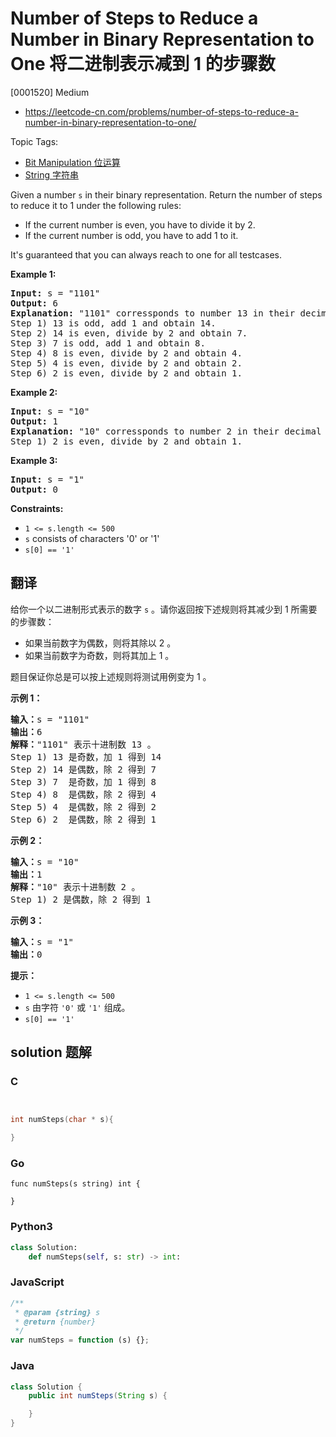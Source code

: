 # Number of Steps to Reduce a Number in Binary Representation to One 将二进制表示减到 1 的步骤数

[0001520] Medium

- https://leetcode-cn.com/problems/number-of-steps-to-reduce-a-number-in-binary-representation-to-one/

Topic Tags:

- [Bit Manipulation 位运算](https://leetcode-cn.com/tag/bit-manipulation/)
- [String 字符串](https://leetcode-cn.com/tag/string/)

Given a number `s` in their binary representation. Return the number of steps to reduce it to 1 under the following rules:

- If the current number is even, you have to divide it by 2.
- If the current number is odd, you have to add 1 to it.

It's guaranteed that you can always reach to one for all testcases.

**Example 1:**

<pre><strong>Input:</strong> s = "1101"
<strong>Output:</strong> 6
<strong>Explanation:</strong> "1101" corressponds to number 13 in their decimal representation.
Step 1) 13 is odd, add 1 and obtain 14.&nbsp;
Step 2) 14 is even, divide by 2 and obtain 7.
Step 3) 7 is odd, add 1 and obtain 8.
Step 4) 8 is even, divide by 2 and obtain 4.&nbsp; 
Step 5) 4 is even, divide by 2 and obtain 2.&nbsp;
Step 6) 2 is even, divide by 2 and obtain 1.&nbsp; 
</pre>

**Example 2:**

<pre><strong>Input:</strong> s = "10"
<strong>Output:</strong> 1
<strong>Explanation:</strong> "10" corressponds to number 2 in their decimal representation.
Step 1) 2 is even, divide by 2 and obtain 1.&nbsp; 
</pre>

**Example 3:**

<pre><strong>Input:</strong> s = "1"
<strong>Output:</strong> 0
</pre>

**Constraints:**

- `1 <= s.length <= 500`
- `s` consists of characters '0' or '1'
- `s[0] == '1'`

## 翻译

给你一个以二进制形式表示的数字 `s` 。请你返回按下述规则将其减少到 1 所需要的步骤数：

- 如果当前数字为偶数，则将其除以 2 。
- 如果当前数字为奇数，则将其加上 1 。

题目保证你总是可以按上述规则将测试用例变为 1 。

**示例 1：**

<pre><strong>输入：</strong>s = "1101"
<strong>输出：</strong>6
<strong>解释：</strong>"1101" 表示十进制数 13 。
Step 1) 13 是奇数，加 1 得到 14&nbsp;
Step 2) 14 是偶数，除 2 得到 7
Step 3) 7  是奇数，加 1 得到 8
Step 4) 8  是偶数，除 2 得到 4&nbsp; 
Step 5) 4  是偶数，除 2 得到 2&nbsp;
Step 6) 2  是偶数，除 2 得到 1&nbsp; 
</pre>

**示例 2：**

<pre><strong>输入：</strong>s = "10"
<strong>输出：</strong>1
<strong>解释：</strong>"10" 表示十进制数 2 。
Step 1) 2 是偶数，除 2 得到 1 
</pre>

**示例 3：**

<pre><strong>输入：</strong>s = "1"
<strong>输出：</strong>0
</pre>

**提示：**

- `1 <= s.length <= 500`
- `s` 由字符 `'0'` 或 `'1'` 组成。
- `s[0] == '1'`

## solution 题解

### C

```c


int numSteps(char * s){

}
```

### Go

```golang
func numSteps(s string) int {

}
```

### Python3

```python
class Solution:
    def numSteps(self, s: str) -> int:
```

### JavaScript

```javascript
/**
 * @param {string} s
 * @return {number}
 */
var numSteps = function (s) {};
```

### Java

```java
class Solution {
    public int numSteps(String s) {

    }
}
```
